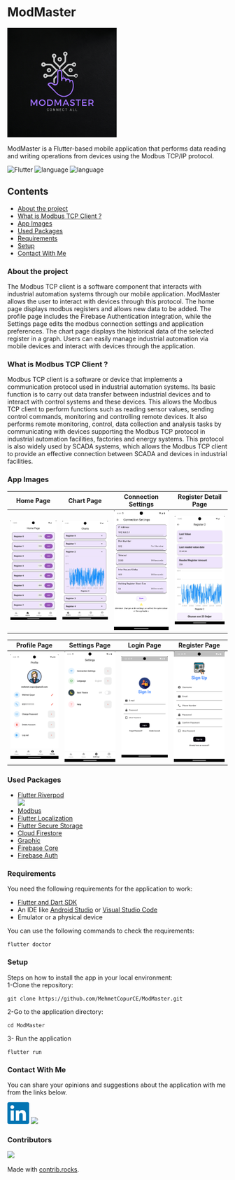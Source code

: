 # ModMaster

<img src="assets/icons/app_icon.png" width="250">

ModMaster is a Flutter-based mobile application that performs data reading and writing operations from devices using the Modbus TCP/IP protocol.


![Flutter](https://img.shields.io/badge/flutter-%2302569B?style=plastic&logo=flutter&logoColor=white) <img src="https://img.shields.io/badge/api-21+-red?style=plastic&logo=android" alt="language"> <img src="https://img.shields.io/badge/architecture-mvvm-yellow?style=plastic" alt="language">

## Contents

- [About the project](#about-the-project)
- [What is Modbus TCP Client ?](#what-is-modbus-tcp-client-)
- [App Images](#app-images)
- [Used Packages](#used-packages)
- [Requirements](#requirements)
- [Setup](#setup)
- [Contact With Me](#contact-with-me)


### About the project

The Modbus TCP client is a software component that interacts with industrial automation systems through our mobile application. ModMaster allows the user to interact with devices through this protocol. The home page displays modbus registers and allows new data to be added. The profile page includes the Firebase Authentication integration, while the Settings page edits the modbus connection settings and application preferences. The chart page displays the historical data of the selected register in a graph. Users can easily manage industrial automation via mobile devices and interact with devices through the application.


<!--
settings_page.png
connection_settings.png
| Register Detail Page | Login Page | Connection Settings Page |
|-----------|-----------|-----------|
| <img src="assets/app_images/register_detail_page.jpg" width="200"> | <img src="assets/app_images/chart_page.jpg" width="200"> | <img src="assets/app_images/connection_settings.png" width="200"> | 
-->


### What is Modbus TCP Client ?

Modbus TCP client is a software or device that implements a communication protocol used in industrial automation systems. Its basic function is to carry out data transfer between industrial devices and to interact with control systems and these devices. This allows the Modbus TCP client to perform functions such as reading sensor values, sending control commands, monitoring and controlling remote devices. It also performs remote monitoring, control, data collection and analysis tasks by communicating with devices supporting the Modbus TCP protocol in industrial automation facilities, factories and energy systems. This protocol is also widely used by SCADA systems, which allows the Modbus TCP client to provide an effective connection between SCADA and devices in industrial facilities.


### App Images

| Home Page | Chart Page | Connection Settings | Register Detail Page |
|-----------|-----------|-----------|-----------|
| <img src="assets/app_images/home_page.jpg" width="180"> | <img src="assets/app_images/chart_page.jpg" width="180"> | <img src="assets/app_images/connection_settings.png" width="180"> | <img src="assets/app_images/register_detail_page.jpg" width="180"> |


| Profile Page | Settings Page | Login Page | Register Page |
|-----------|-----------|-----------|-----------|
| <img src="assets/app_images/profile_page.png" width="180"> | <img src="assets/app_images/settings_page.png" width="180"> | <img src="assets/app_images/login_page.png" width="180"> | <img src="assets/app_images/register_page.png" width="180"> |

### Used Packages
- [Flutter Riverpod](https://pub.dev/packages/flutter_riverpod) <br>
  <img src="https://github.com/rrousselGit/riverpod/blob/master/resources/icon/Facebook%20Cover%20A.png?raw=true" width="250"> <br>
- [Modbus](https://pub.dev/packages/modbus) <br>
- [Flutter Localization](https://pub.dev/packages/flutter_localization) <br>
- [Flutter Secure Storage](https://pub.dev/packages/flutter_secure_storage) <br>
- [Cloud Firestore](https://pub.dev/packages/cloud_firestore) <br>
- [Graphic](https://pub.dev/packages/graphic) <br>
- [Firebase Core](https://pub.dev/packages/firebase_core) <br>
- [Firebase Auth](https://pub.dev/packages/firebase_auth) <br>


### Requirements

You need the following requirements for the application to work:

- [Flutter and Dart SDK](https://docs.flutter.dev/get-started/install)
- An IDE like [Android Studio](https://developer.android.com/studio) or [Visual Studio Code](https://code.visualstudio.com/download)
- Emulator or a physical device


You can use the following commands to check the requirements:

```
flutter doctor
```
### Setup
Steps on how to install the app in your local environment:<br>
1-Clone the repository:
```
git clone https://github.com/MehmetCopurCE/ModMaster.git
```

2-Go to the application directory:
```
cd ModMaster
```
3- Run the application
```
flutter run
```


### Contact With Me

You can share your opinions and suggestions about the application with me from the links below.

[<img src="assets/images/LinkedIn_logo.png" width="50">](https://www.linkedin.com/in/m-copur/) <a href="mailto:mhmtcpr120@gmail.com?"><img src="https://img.shields.io/badge/gmail-%23DD0031.svg?&style=for-the-badge&logo=gmail&logoColor=white" height = "50"/></a>


### Contributors

<a href="https://github.com/MehmetCopurCE/ModMaster/graphs/contributors">
  <img src="https://contrib.rocks/image?repo=MehmetCopurCE/ModMaster" />
</a>

Made with [contrib.rocks](https://contrib.rocks).
